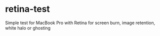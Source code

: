 retina-test
===========

Simple test for MacBook Pro with Retina for screen burn, image retention, white halo or ghosting